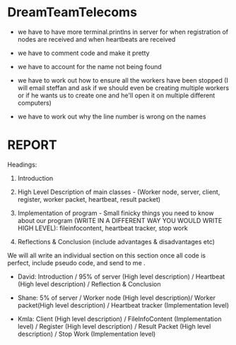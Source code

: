 DreamTeamTelecoms
=================
- we have to have more terminal.printlns in server for when registration of nodes are received and when heartbeats are received

- we have to comment code and make it pretty

- we have to account for the name not being found

- we have to work out how to ensure all the workers have been stopped (I will email steffan and ask if we should even be 
creating multiple workers or if he wants us to create one and he'll open it on multiple different computers)

- we have to work out why the line number is wrong on the names


REPORT
===============
Headings:
1. Introduction

2. High Level Description of main classes - (Worker node, server, client, register, worker packet, heartbeat, result packet)  

3. Implementation of program - Small finicky things you need to know about our program (WRITE IN A DIFFERENT WAY YOU WOULD WRITE HIGH LEVEL): fileinfocontent, heartbeat tracker, stop work

4. Reflections & Conclusion (include advantages & disadvantages etc)


We will all write an individual section on this section once all code is perfect, include pseudo code, and send to me .
- David: Introduction / 95% of server (High level description) / Heartbeat (High level description) / Reflection & Conclusion

- Shane: 5% of server / Worker node (High level description)/  Worker packet(High level description) / Heartbeat tracker (Implementation level)

- Kmla: Client (High level description) / FileInfoContent (Implementation level) / Register (High level description) / Result Packet (High level description) / Stop Work (Implementation level)

